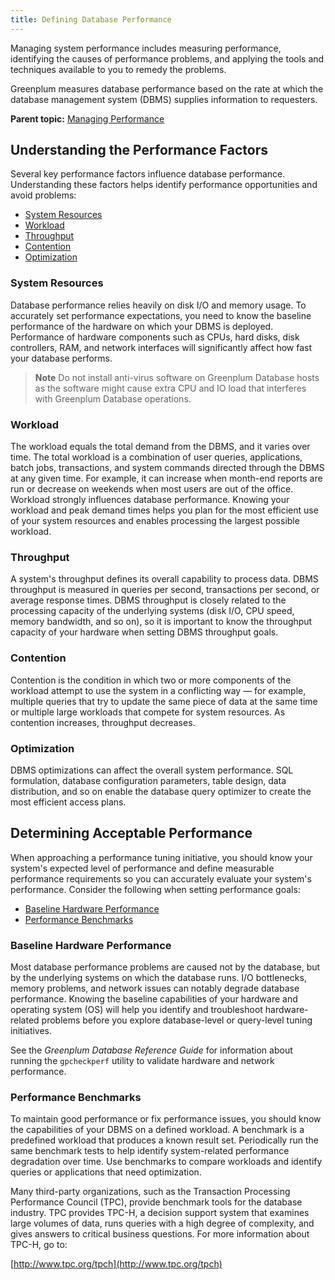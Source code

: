 ```yaml
---
title: Defining Database Performance 
---
```


Managing system performance includes measuring performance, identifying the causes of performance problems, and applying the tools and techniques available to you to remedy the problems.

Greenplum measures database performance based on the rate at which the database management system \(DBMS\) supplies information to requesters.

**Parent topic:** [Managing Performance](partV.html)

## <a id="topic2"></a>Understanding the Performance Factors 

Several key performance factors influence database performance. Understanding these factors helps identify performance opportunities and avoid problems:

-   [System Resources](#topic3)
-   [Workload](#topic4)
-   [Throughput](#topic5)
-   [Contention](#topic6)
-   [Optimization](#topic7)

### <a id="topic3"></a>System Resources 

Database performance relies heavily on disk I/O and memory usage. To accurately set performance expectations, you need to know the baseline performance of the hardware on which your DBMS is deployed. Performance of hardware components such as CPUs, hard disks, disk controllers, RAM, and network interfaces will significantly affect how fast your database performs.

> **Note** Do not install anti-virus software on Greenplum Database hosts as the software might cause extra CPU and IO load that interferes with Greenplum Database operations.

### <a id="topic4"></a>Workload 

The workload equals the total demand from the DBMS, and it varies over time. The total workload is a combination of user queries, applications, batch jobs, transactions, and system commands directed through the DBMS at any given time. For example, it can increase when month-end reports are run or decrease on weekends when most users are out of the office. Workload strongly influences database performance. Knowing your workload and peak demand times helps you plan for the most efficient use of your system resources and enables processing the largest possible workload.

### <a id="topic5"></a>Throughput 

A system's throughput defines its overall capability to process data. DBMS throughput is measured in queries per second, transactions per second, or average response times. DBMS throughput is closely related to the processing capacity of the underlying systems \(disk I/O, CPU speed, memory bandwidth, and so on\), so it is important to know the throughput capacity of your hardware when setting DBMS throughput goals.

### <a id="topic6"></a>Contention 

Contention is the condition in which two or more components of the workload attempt to use the system in a conflicting way — for example, multiple queries that try to update the same piece of data at the same time or multiple large workloads that compete for system resources. As contention increases, throughput decreases.

### <a id="topic7"></a>Optimization 

DBMS optimizations can affect the overall system performance. SQL formulation, database configuration parameters, table design, data distribution, and so on enable the database query optimizer to create the most efficient access plans.

## <a id="topic8"></a>Determining Acceptable Performance 

When approaching a performance tuning initiative, you should know your system's expected level of performance and define measurable performance requirements so you can accurately evaluate your system's performance. Consider the following when setting performance goals:

-   [Baseline Hardware Performance](#topic9)
-   [Performance Benchmarks](#topic10)

### <a id="topic9"></a>Baseline Hardware Performance 

Most database performance problems are caused not by the database, but by the underlying systems on which the database runs. I/O bottlenecks, memory problems, and network issues can notably degrade database performance. Knowing the baseline capabilities of your hardware and operating system \(OS\) will help you identify and troubleshoot hardware-related problems before you explore database-level or query-level tuning initiatives.

See the *Greenplum Database Reference Guide* for information about running the `gpcheckperf` utility to validate hardware and network performance.

### <a id="topic10"></a>Performance Benchmarks 

To maintain good performance or fix performance issues, you should know the capabilities of your DBMS on a defined workload. A benchmark is a predefined workload that produces a known result set. Periodically run the same benchmark tests to help identify system-related performance degradation over time. Use benchmarks to compare workloads and identify queries or applications that need optimization.

Many third-party organizations, such as the Transaction Processing Performance Council \(TPC\), provide benchmark tools for the database industry. TPC provides TPC-H, a decision support system that examines large volumes of data, runs queries with a high degree of complexity, and gives answers to critical business questions. For more information about TPC-H, go to:

[http://www.tpc.org/tpch](http://www.tpc.org/tpch)

